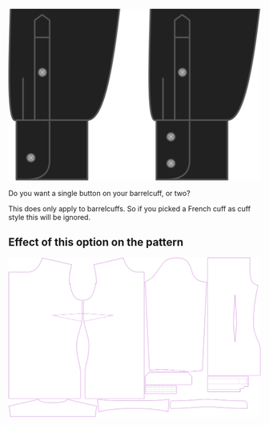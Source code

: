 ![Manschettenknopfreihen](cuffbuttonrows.svg)

Do you want a single button on your barrelcuff, or two?

<Note>

This does only apply to barrelcuffs. So if you picked a French cuff as cuff style this will be ignored.

</Note>

## Effect of this option on the pattern
![This image shows the effect of this option by superimposing several variants that have a different value for this option](simone_cuffbuttonrows_sample.svg "Effect of this option on the pattern")